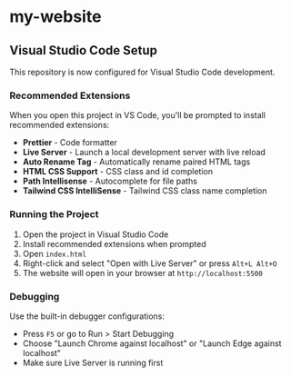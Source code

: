 # my-website

## Visual Studio Code Setup

This repository is now configured for Visual Studio Code development.

### Recommended Extensions

When you open this project in VS Code, you'll be prompted to install recommended extensions:
- **Prettier** - Code formatter
- **Live Server** - Launch a local development server with live reload
- **Auto Rename Tag** - Automatically rename paired HTML tags
- **HTML CSS Support** - CSS class and id completion
- **Path Intellisense** - Autocomplete for file paths
- **Tailwind CSS IntelliSense** - Tailwind CSS class name completion

### Running the Project

1. Open the project in Visual Studio Code
2. Install recommended extensions when prompted
3. Open `index.html`
4. Right-click and select "Open with Live Server" or press `Alt+L Alt+O`
5. The website will open in your browser at `http://localhost:5500`

### Debugging

Use the built-in debugger configurations:
- Press `F5` or go to Run > Start Debugging
- Choose "Launch Chrome against localhost" or "Launch Edge against localhost"
- Make sure Live Server is running first